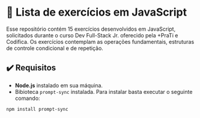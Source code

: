 # :notebook: Lista de exercícios em JavaScript 

Esse repositório contém 15 exercícios desenvolvidos em JavaScript, solicitados durante o curso Dev Full-Stack Jr. oferecido pela +PraTi e Codifica. Os exercícios contemplam as operações fundamentais, estruturas de controle condicional e de repetição.

## :heavy_check_mark: Requisitos

- **Node.js** instalado em sua máquina.
- Bibioteca `prompt-sync` instalada. Para instalar basta executar o seguinte comando:
```bash
npm install prompt-sync


